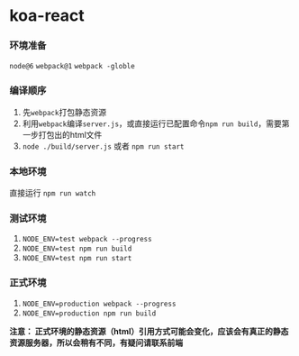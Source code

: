 # koa-react

### 环境准备
`node@6`  `webpack@1` `webpack -globle`

### 编译顺序
1. 先`webpack`打包静态资源
2. 利用`webpack`编译`server.js`，或直接运行已配置命令`npm run build`，需要第一步打包出的html文件
3. `node ./build/server.js` 或者 `npm run start`

### 本地环境
直接运行 `npm run watch`

### 测试环境
1. `NODE_ENV=test webpack --progress`
2. `NODE_ENV=test npm run build`
3. `NODE_ENV=test npm run start`

### 正式环境
1. `NODE_ENV=production webpack --progress`
2. `NODE_ENV=production npm run build`

**注意： 正式环境的静态资源（html）引用方式可能会变化，应该会有真正的静态资源服务器，所以会稍有不同，有疑问请联系前端**
